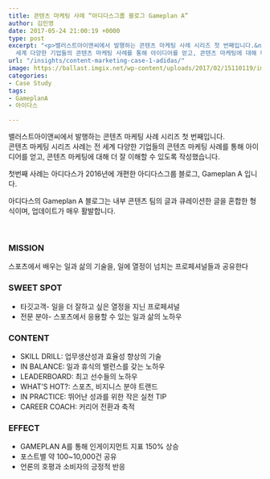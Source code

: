 ```yaml
---
title: 콘텐츠 마케팅 사례 “아디다스그룹 블로그 Gameplan A”
author: 김민영
date: 2017-05-24 21:00:19 +0000
type: post
excerpt: "<p>밸러스트아이앤씨에서 발행하는 콘텐츠 마케팅 사례 시리즈 첫 번째입니다.&nbsp;<br />콘텐츠 마케팅 시리즈 사례는 전
  세계 다양한 기업들의 콘텐츠 마케팅 사례를 통해 아이디어를 얻고, 콘텐츠 마케팅에 대해 더 잘 이해할 수 있도록 작성했습니다.</p>"
url: "/insights/content-marketing-case-1-adidas/"
image: https://ballast.imgix.net/wp-content/uploads/2017/02/15110119/img-3.png?auto=compress,format
categories:
- Case Study
tags:
- GameplanA
- 아이다스

---
```

밸러스트아이앤씨에서 발행하는 콘텐츠 마케팅 사례 시리즈 첫 번째입니다.   
콘텐츠 마케팅 시리즈 사례는 전 세계 다양한 기업들의 콘텐츠 마케팅 사례를 통해 아이디어를 얻고, 콘텐츠 마케팅에 대해 더 잘 이해할 수 있도록 작성했습니다.

첫번째 사례는 아디다스가 2016년에 개편한 아디다스그룹 블로그, Gameplan A 입니다.

아디다스의 Gameplan A 블로그는 내부 콘텐츠 팀의 글과 큐레이션한 글을 혼합한 형식이며, 업데이트가 매우 활발합니다. 

  

### MISSION

스포츠에서 배우는 일과 삶의 기술을, 일에 열정이 넘치는 프로페셔널들과 공유한다

### SWEET SPOT

* 타깃고객- 일을 더 잘하고 싶은 열정을 지닌 프로페셔널 
* 전문 분야- 스포츠에서 응용할 수 있는 일과 삶의 노하우 

### CONTENT

* SKILL DRILL: 업무생산성과 효율성 향상의 기술 
* IN BALANCE: 일과 휴식의 밸런스를 갖는 노하우
* LEADERBOARD: 최고 선수들의 노하우 
* WHAT’S HOT?: 스포츠, 비지니스 분야 트랜드
* IN PRACTICE: 뛰어난 성과를 위한 작은 실천 TIP
* CAREER COACH: 커리어 전환과 축적 

### EFFECT

* GAMEPLAN A를 통해 인게이지먼트 지표 150% 상승
* 포스트별 약 100\~10,000건 공유 
* 언론의 호평과 소비자의 긍정적 반응 